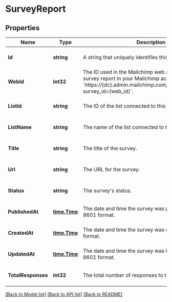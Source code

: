 # SurveyReport

## Properties
Name | Type | Description | Notes
------------ | ------------- | ------------- | -------------
**Id** | **string** | A string that uniquely identifies this survey. | [optional] [default to null]
**WebId** | **int32** | The ID used in the Mailchimp web application. View this survey report in your Mailchimp account at &#x60;https://{dc}.admin.mailchimp.com/lists/surveys/results?survey_id&#x3D;{web_id}&#x60;. | [optional] [default to null]
**ListId** | **string** | The ID of the list connected to this survey. | [optional] [default to null]
**ListName** | **string** | The name of the list connected to this survey. | [optional] [default to null]
**Title** | **string** | The title of the survey. | [optional] [default to null]
**Url** | **string** | The URL for the survey. | [optional] [default to null]
**Status** | **string** | The survey&#x27;s status. | [optional] [default to null]
**PublishedAt** | [**time.Time**](time.Time.md) | The date and time the survey was published in ISO 8601 format. | [optional] [default to null]
**CreatedAt** | [**time.Time**](time.Time.md) | The date and time the survey was created in ISO 8601 format. | [optional] [default to null]
**UpdatedAt** | [**time.Time**](time.Time.md) | The date and time the survey was last updated in ISO 8601 format. | [optional] [default to null]
**TotalResponses** | **int32** | The total number of responses to this survey. | [optional] [default to null]

[[Back to Model list]](../README.md#documentation-for-models) [[Back to API list]](../README.md#documentation-for-api-endpoints) [[Back to README]](../README.md)

